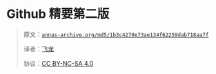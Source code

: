 # Github 精要第二版

> 原文：[`annas-archive.org/md5/1b3c4270e73ae134f62259dab718aa7f`](https://annas-archive.org/md5/1b3c4270e73ae134f62259dab718aa7f)
> 
> 译者：[飞龙](https://github.com/wizardforcel)
> 
> 协议：[CC BY-NC-SA 4.0](http://creativecommons.org/licenses/by-nc-sa/4.0/)
